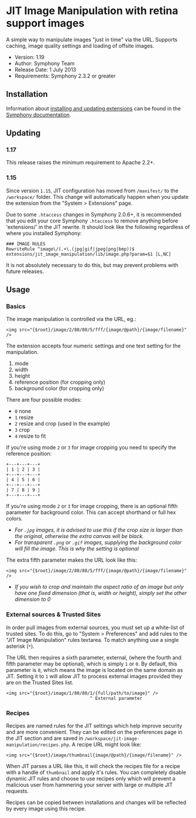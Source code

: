 # JIT Image Manipulation with retina support images

A simple way to manipulate images "just in time" via the URL. Supports caching, image quality settings and loading of offsite images.

- Version: 1.19
- Author: Symphony Team
- Release Date: 1 July 2013
- Requirements: Symphony 2.3.2 or greater

## Installation

Information about [installing and updating extensions](http://getsymphony.com/learn/tasks/view/install-an-extension/) can be found in the [Symphony documentation](http://getsymphony.com/learn/).

## Updating

### 1.17

This release raises the minimum requirement to Apache 2.2+.

### 1.15

Since version `1.15`, JIT configuration has moved from `/manifest/` to the `/workspace/` folder. This change will automatically happen when you update the extension from the "System > Extensions" page.

Due to some `.htaccess` changes in Symphony 2.0.6+, it is recommended that you edit your core Symphony `.htaccess` to remove anything before 'extensions/' in the JIT rewrite. It should look like the following regardless of where you installed Symphony:

	### IMAGE RULES
	RewriteRule ^image\/(.+\.(jpg|gif|jpeg|png|bmp))$ extensions/jit_image_manipulation/lib/image.php?param=$1 [L,NC]

It is not absolutely necessary to do this, but may prevent problems with future releases.

## Usage

### Basics

The image manipulation is controlled via the URL, eg.:

	<img src="{$root}/image/2/80/80/5/fff/{image/@path}/{image/filename}" />

The extension accepts four numeric settings and one text setting for the manipulation.

1. mode
2. width
3. height
4. reference position (for cropping only)
5. background color (for cropping only)

There are four possible modes:

- `0` none
- `1` resize
- `2` resize and crop (used in the example)
- `3` crop
- `4` resize to fit

If you're using mode `2` or `3` for image cropping you need to specify the reference position:

	+---+---+---+
	| 1 | 2 | 3 |
	+---+---+---+
	| 4 | 5 | 6 |
	+---+---+---+
	| 7 | 8 | 9 |
	+---+---+---+

If you're using mode `2` or `3` for image cropping, there is an optional fifth parameter for background color. This can accept shorthand or full hex colors.

- *For `.jpg` images, it is advised to use this if the crop size is larger than the original, otherwise the extra canvas will be black.*
- *For transparent `.png` or `.gif` images, supplying the background color will fill the image. This is why the setting is optional*

The extra fifth parameter makes the URL look like this:

	<img src="{$root}/image/2/80/80/5/fff/{image/@path}/{image/filename}" />

- *If you wish to crop and maintain the aspect ratio of an image but only have one fixed dimension (that is, width or height), simply set the other dimension to 0*

### External sources & Trusted Sites

In order pull images from external sources, you must set up a white-list of trusted sites. To do this, go to "System > Preferences" and add rules to the "JIT Image Manipulation" rules textarea. To match anything use a single asterisk (`*`).

The URL then requires a sixth parameter, external, (where the fourth and fifth parameter may be optional), which is simply `1` or `0`. By default, this parameter is `0`, which means the image is located on the same domain as JIT. Setting it to `1` will allow JIT to process external images provided they are on the Trusted Sites list.

	<img src="{$root}/image/1/80/80/1/{full/path/to/image}" />
	                                ^ External parameter

### Recipes

Recipes are named rules for the JIT settings which help improve security and are more convenient. They can be edited on the preferences page in the JIT section and are saved in  `/workspace/jit-image-manipulation/recipes.php`. A recipe URL might look like:

	<img src="{$root}/image/thumbnail{image/@path}/{image/filename}" />

When JIT parses a URL like this, it will check the recipes file for a recipe with a handle of `thumbnail` and apply it's rules. You can completely disable dynamic JIT rules and choose to use recipes only which will prevent a malicious user from hammering your server with large or multiple JIT requests.

Recipes can be copied between installations and changes will be reflected by every image using this recipe.
